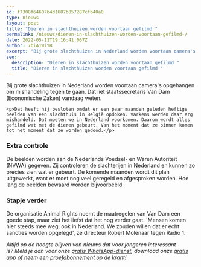 ```yaml
---
id: f7308f64607b4d1687b857287cfb40a0
type: nieuws
layout: post
title: "Dieren in slachthuizen worden voortaan gefilmd "
permalink: /nieuws/dieren-in-slachthuizen-worden-voortaan-gefilmd-/
date: 2022-05-11T19:16:41.067Z
author: 7biA1WiYB
excerpt: "Bij grote slachthuizen in Nederland worden voortaan camera's opgehangen om mishandeling tegen te gaan. Dat liet staatssecretaris Van Dam (Economische Zaken) vandaag weten.    "
seo:
  description: "Dieren in slachthuizen worden voortaan gefilmd "
  title: "Dieren in slachthuizen worden voortaan gefilmd "
---
```

Bij grote slachthuizen in Nederland worden voortaan camera's opgehangen om mishandeling tegen te gaan. Dat liet staatssecretaris Van Dam (Economische Zaken) vandaag weten.    

    <p>Dat heeft hij besloten omdat er een paar maanden geleden heftige beelden van een slachthuis in België opdoken. Varkens werden daar erg mishandeld. Dat moeten we in Nederland voorkomen. Daarom wordt alles gefilmd wat met de dieren gebeurt. Van het moment dat ze binnen komen tot het moment dat ze worden gedood.</p>
<h3>Extra controle</h3>
<p>De beelden worden aan de Nederlands Voedsel- en Waren Autoriteit (NVWA) gegeven. Zij controleren de slachterijen in Nederland en kunnen zo precies zien wat er gebeurt. De komende maanden wordt dit plan uitgewerkt, want er moet nog veel geregeld en afgesproken worden. Hoe lang de beelden bewaard worden bijvoorbeeld.</p>
<h3>Stapje verder</h3>
<p>De organisatie Animal Rights noemt de maatregelen van Van Dam een goede stap, maar ziet het liefst dat het nog verder gaat. 'Mensen komen hier steeds mee weg, ook in Nederland. We zouden willen dat er echt sancties worden opgelegd', ze directeur Robert Molenaar tegen Radio 1.</p>
<p><em>Altijd op de hoogte blijven van nieuws dat voor jongeren interessant is? Meld je aan voor onze </em><a href="https://original.sevendays.nl/whatsapp"><em>gratis WhatsApp-dienst</em></a><em>, download onze </em><a href="https://original.sevendays.nl/app"><em>gratis app</em></a><em> of neem een </em><a href="https://abonneren.sevendays.nl/abonneren/abonnementen/ae/artikel"><em>proefabonnement </em></a><em>op de krant!</em></p>  
